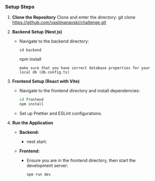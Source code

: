 ### Setup Steps
1. **Clone the Repository**
   Clone and enter the directory:
   git clone https://github.com/vasilmanavski/challenge.git

3. **Backend Setup (Nest js)**
    - Navigate to the backend directory:
      ```
      cd backend
      ```
      npm install
      ```
      make sure that you have correct database properties for your local db (db.config.ts)

4. **Frontend Setup (React with Vite)**
    - Navigate to the frontend directory and install dependencies:
      ```sh
      cd frontend
      npm install  
      ```
    - Set up Prettier and ESLint configurations.

5. **Run the Application**
    - **Backend:**
        - nest start:

    - **Frontend:**
        - Ensure you are in the frontend directory, then start the development server:
          ```sh
          npm run dev  
